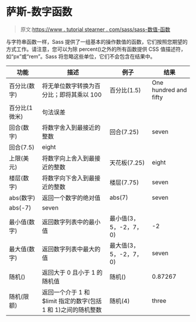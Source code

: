 # 萨斯-数字函数

> 原文:[https://www . tutorial stearner . com/sass/sass-数值-函数](https://www.tutorialsteacher.com/sass/sass-numeric-functions)

与字符串函数一样，Sass 提供了一组基本的操作数值的函数，它们按照您期望的方式工作。请注意，您可以为除 percent()之外的所有函数提供 CSS 值描述符，如“px”或“rem”。Sass 将忽略这些单位，它们不会包含在结果中。

| 功能 | 描述 | 例子 | 结果 |
| --- | --- | --- | --- |
| 百分比(数字) | 将无单位数字转换为百分比；即将其乘以 100 | 百分比(1.5) | One hundred and fifty |
| 百分比(1 微米) | 句法误差 |
| 回合(数字) | 将数字舍入到最接近的整数 | 回合(7.25) | seven |
| 回合(7.5) | eight |
| 上限(美元) | 将数字向上舍入到最接近的整数 | 天花板(7.25) | eight |
| 楼层(数字) | 将数字向下舍入到最接近的整数 | 楼层(7.75) | seven |
| abs(数字) | 返回一个数字的绝对值 | abs(7) | seven |
| abs(-7) | seven |
| 最小值(数字) | 返回数字列表中的最小值 | 最小值(3，5，-2，7，0) | -2 |
| 最大值(数字) | 返回数字列表中最大的值 | 最大值(3，5，-2，7，0) | seven |
| 随机() | 返回大于 0 且小于 1 的随机值 | 随机() | 0.87267 |
| 随机(限额) | 返回一个介于 1 和$limit 指定的数字(包括 1 和 1)之间的随机整数 | 随机(4) | three |